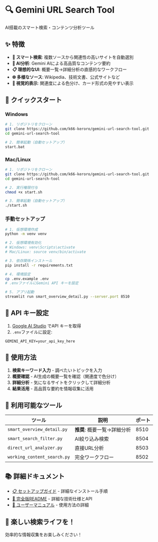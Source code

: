 # 🔍 Gemini URL Search Tool

AI搭載のスマート検索・コンテンツ分析ツール

## ✨ 特徴

- **🎯 スマート検索**: 複数ソースから関連性の高いサイトを自動選別
- **🤖 AI分析**: Gemini AIによる高品質なコンテンツ要約
- **📋 理想的なUI**: 概要一覧→詳細分析の直感的なワークフロー
- **🌐 多様なソース**: Wikipedia、技術文書、公式サイトなど
- **🎨 視覚的表示**: 関連度による色分け、カード形式の見やすい表示

## 🚀 クイックスタート

### Windows
```bash
# 1. リポジトリをクローン
git clone https://github.com/k66-keroro/gemini-url-search-tool.git
cd gemini-url-search-tool

# 2. 簡単起動（自動セットアップ）
start.bat
```

### Mac/Linux
```bash
# 1. リポジトリをクローン
git clone https://github.com/k66-keroro/gemini-url-search-tool.git
cd gemini-url-search-tool

# 2. 実行権限付与
chmod +x start.sh

# 3. 簡単起動（自動セットアップ）
./start.sh
```

### 手動セットアップ
```bash
# 1. 仮想環境作成
python -m venv venv

# 2. 仮想環境有効化
# Windows: venv\Scripts\activate
# Mac/Linux: source venv/bin/activate

# 3. 依存関係インストール
pip install -r requirements.txt

# 4. 環境設定
cp .env.example .env
# .envファイルにGemini API キーを設定

# 5. アプリ起動
streamlit run smart_overview_detail.py --server.port 8510
```

## 🔑 API キー設定

1. [Google AI Studio](https://makersuite.google.com/app/apikey) でAPI キーを取得
2. `.env`ファイルに設定:
```
GEMINI_API_KEY=your_api_key_here
```

## 🎯 使用方法

1. **検索キーワード入力** - 調べたいトピックを入力
2. **概要確認** - AI生成の概要一覧を確認（関連度で色分け）
3. **詳細分析** - 気になるサイトをクリックして詳細分析
4. **結果活用** - 高品質な要約を情報収集に活用

## 📱 利用可能なツール

| ツール | 説明 | ポート |
|--------|------|--------|
| `smart_overview_detail.py` | **推奨**: 概要一覧→詳細分析 | 8510 |
| `smart_search_filter.py` | AI絞り込み検索 | 8504 |
| `direct_url_analyzer.py` | 直接URL分析 | 8503 |
| `working_content_search.py` | 完全ワークフロー | 8502 |

## 📚 詳細ドキュメント

- [📋 セットアップガイド](SETUP_GUIDE.md) - 詳細なインストール手順
- [📖 完全版README](README.md) - 詳細な技術仕様とAPI
- [📖 ユーザーマニュアル](docs/USER_MANUAL.md) - 使用方法の詳細

## 🎉 楽しい検索ライフを！

効率的な情報収集をお楽しみください！